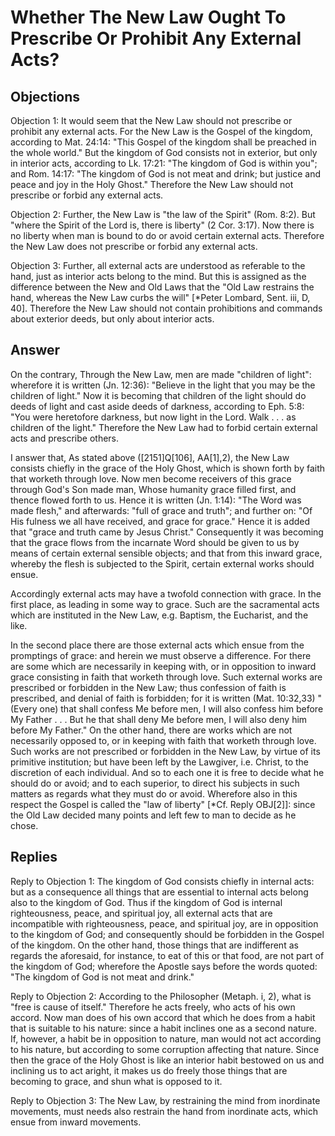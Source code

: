 # Whether The New Law Ought To Prescribe Or Prohibit Any External Acts?

## Objections

Objection 1: It would seem that the New Law should not prescribe or prohibit any external acts. For the New Law is the Gospel of the kingdom, according to Mat. 24:14: "This Gospel of the kingdom shall be preached in the whole world." But the kingdom of God consists not in exterior, but only in interior acts, according to Lk. 17:21: "The kingdom of God is within you"; and Rom. 14:17: "The kingdom of God is not meat and drink; but justice and peace and joy in the Holy Ghost." Therefore the New Law should not prescribe or forbid any external acts.

Objection 2: Further, the New Law is "the law of the Spirit" (Rom. 8:2). But "where the Spirit of the Lord is, there is liberty" (2 Cor. 3:17). Now there is no liberty when man is bound to do or avoid certain external acts. Therefore the New Law does not prescribe or forbid any external acts.

Objection 3: Further, all external acts are understood as referable to the hand, just as interior acts belong to the mind. But this is assigned as the difference between the New and Old Laws that the "Old Law restrains the hand, whereas the New Law curbs the will" [*Peter Lombard, Sent. iii, D, 40]. Therefore the New Law should not contain prohibitions and commands about exterior deeds, but only about interior acts.

## Answer

On the contrary, Through the New Law, men are made "children of light": wherefore it is written (Jn. 12:36): "Believe in the light that you may be the children of light." Now it is becoming that children of the light should do deeds of light and cast aside deeds of darkness, according to Eph. 5:8: "You were heretofore darkness, but now light in the Lord. Walk . . . as children of the light." Therefore the New Law had to forbid certain external acts and prescribe others.

I answer that, As stated above ([2151]Q[106], AA[1],2), the New Law consists chiefly in the grace of the Holy Ghost, which is shown forth by faith that worketh through love. Now men become receivers of this grace through God's Son made man, Whose humanity grace filled first, and thence flowed forth to us. Hence it is written (Jn. 1:14): "The Word was made flesh," and afterwards: "full of grace and truth"; and further on: "Of His fulness we all have received, and grace for grace." Hence it is added that "grace and truth came by Jesus Christ." Consequently it was becoming that the grace flows from the incarnate Word should be given to us by means of certain external sensible objects; and that from this inward grace, whereby the flesh is subjected to the Spirit, certain external works should ensue.

Accordingly external acts may have a twofold connection with grace. In the first place, as leading in some way to grace. Such are the sacramental acts which are instituted in the New Law, e.g. Baptism, the Eucharist, and the like.

In the second place there are those external acts which ensue from the promptings of grace: and herein we must observe a difference. For there are some which are necessarily in keeping with, or in opposition to inward grace consisting in faith that worketh through love. Such external works are prescribed or forbidden in the New Law; thus confession of faith is prescribed, and denial of faith is forbidden; for it is written (Mat. 10:32,33) "(Every one) that shall confess Me before men, I will also confess him before My Father . . . But he that shall deny Me before men, I will also deny him before My Father." On the other hand, there are works which are not necessarily opposed to, or in keeping with faith that worketh through love. Such works are not prescribed or forbidden in the New Law, by virtue of its primitive institution; but have been left by the Lawgiver, i.e. Christ, to the discretion of each individual. And so to each one it is free to decide what he should do or avoid; and to each superior, to direct his subjects in such matters as regards what they must do or avoid. Wherefore also in this respect the Gospel is called the "law of liberty" [*Cf. Reply OBJ[2]]: since the Old Law decided many points and left few to man to decide as he chose.

## Replies

Reply to Objection 1: The kingdom of God consists chiefly in internal acts: but as a consequence all things that are essential to internal acts belong also to the kingdom of God. Thus if the kingdom of God is internal righteousness, peace, and spiritual joy, all external acts that are incompatible with righteousness, peace, and spiritual joy, are in opposition to the kingdom of God; and consequently should be forbidden in the Gospel of the kingdom. On the other hand, those things that are indifferent as regards the aforesaid, for instance, to eat of this or that food, are not part of the kingdom of God; wherefore the Apostle says before the words quoted: "The kingdom of God is not meat and drink."

Reply to Objection 2: According to the Philosopher (Metaph. i, 2), what is "free is cause of itself." Therefore he acts freely, who acts of his own accord. Now man does of his own accord that which he does from a habit that is suitable to his nature: since a habit inclines one as a second nature. If, however, a habit be in opposition to nature, man would not act according to his nature, but according to some corruption affecting that nature. Since then the grace of the Holy Ghost is like an interior habit bestowed on us and inclining us to act aright, it makes us do freely those things that are becoming to grace, and shun what is opposed to it.

Reply to Objection 3: The New Law, by restraining the mind from inordinate movements, must needs also restrain the hand from inordinate acts, which ensue from inward movements.